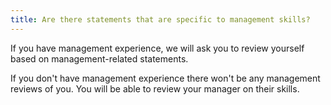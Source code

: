 ```yaml
---
title: Are there statements that are specific to management skills?
---
```


If you have management experience, we will ask you to review yourself based on management-related statements.

If you don't have management experience there won't be any management reviews of you. You will be able to review your manager on their skills.